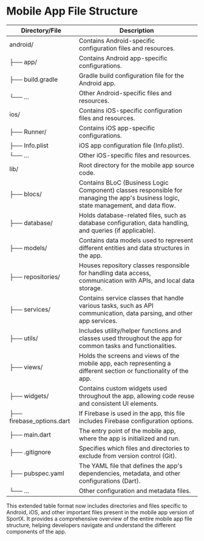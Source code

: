 # Mobile App File Structure

| Directory/File            | Description                                                                                                                          |
| ------------------------- | ------------------------------------------------------------------------------------------------------------------------------------ |
| android/                  | Contains Android-specific configuration files and resources.                                                                         |
| ├── app/                  | Contains Android app-specific configurations.                                                                                        |
| ├── build.gradle          | Gradle build configuration file for the Android app.                                                                                 |
| └── ...                   | Other Android-specific files and resources.                                                                                          |
| ios/                      | Contains iOS-specific configuration files and resources.                                                                             |
| ├── Runner/               | Contains iOS app-specific configurations.                                                                                            |
| ├── Info.plist            | iOS app configuration file (Info.plist).                                                                                             |
| └── ...                   | Other iOS-specific files and resources.                                                                                              |
| lib/                      | Root directory for the mobile app source code.                                                                                       |
| ├── blocs/                | Contains BLoC (Business Logic Component) classes responsible for managing the app's business logic, state management, and data flow. |
| ├── database/             | Holds database-related files, such as database configuration, data handling, and queries (if applicable).                            |
| ├── models/               | Contains data models used to represent different entities and data structures in the app.                                            |
| ├── repositories/         | Houses repository classes responsible for handling data access, communication with APIs, and local data storage.                     |
| ├── services/             | Contains service classes that handle various tasks, such as API communication, data parsing, and other app services.                 |
| ├── utils/                | Includes utility/helper functions and classes used throughout the app for common tasks and functionalities.                          |
| ├── views/                | Holds the screens and views of the mobile app, each representing a different section or functionality of the app.                    |
| ├── widgets/              | Contains custom widgets used throughout the app, allowing code reuse and consistent UI elements.                                     |
| ├── firebase_options.dart | If Firebase is used in the app, this file includes Firebase configuration options.                                                   |
| ├── main.dart             | The entry point of the mobile app, where the app is initialized and run.                                                             |
| ├── .gitignore            | Specifies which files and directories to exclude from version control (Git).                                                         |
| ├── pubspec.yaml          | The YAML file that defines the app's dependencies, metadata, and other configurations (Dart).                                        |
| └── ...                   | Other configuration and metadata files.                                                                                              |

This extended table format now includes directories and files specific to Android, iOS, and other important files present in the mobile app version of SportX. It provides a comprehensive overview of the entire mobile app file structure, helping developers navigate and understand the different components of the app.
